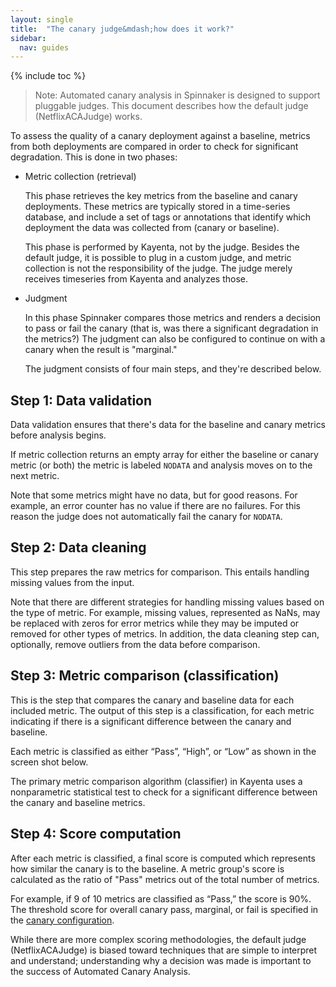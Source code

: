 ```yaml
---
layout: single
title:  "The canary judge&mdash;how does it work?"
sidebar:
  nav: guides
---
```


{% include toc %}

> Note: Automated canary analysis in Spinnaker is designed to support pluggable
> judges. This document describes how the default judge (NetflixACAJudge) works.

To assess the quality of a canary deployment against a baseline, metrics from
both deployments are compared in order to check for significant degradation.
This is done in two phases:

* Metric collection (retrieval)

  This phase retrieves the key metrics from the baseline and canary deployments.
  These metrics are typically stored in a time-series database, and include a
  set of tags or annotations that identify which deployment the data was
  collected from (canary or baseline).

  This phase is performed by Kayenta, not by the judge. Besides the default
  judge, it is possible to plug in a custom judge, and metric collection is not
  the responsibility of the judge. The judge merely receives timeseries from
  Kayenta and analyzes those.

* Judgment

  In this phase Spinnaker compares those metrics and renders a decision to pass
  or fail the canary (that is, was there a significant degradation in the
  metrics?) The judgment can also be configured to continue on with a canary
  when the result is "marginal."

  The judgment consists of four main steps, and they're described below.


## Step 1: Data validation

Data validation ensures that there's data for the baseline and canary metrics
before analysis begins.

If metric collection returns an empty array for either the baseline or canary
metric (or both) the metric is labeled `NODATA` and analysis moves on to the
next metric.

Note that some metrics might have no data, but for good reasons. For example, an
error counter has no value if there are no failures. For this reason the judge
does not automatically fail the canary for `NODATA`.

## Step 2: Data cleaning

This step prepares the raw metrics for comparison. This entails handling missing
values from the input.

Note that there are different strategies for handling missing values based on
the type of metric. For example, missing values, represented as NaNs, may be
replaced with zeros for error metrics while they may be imputed or removed for
other types of metrics. In addition, the data cleaning step can, optionally,
remove outliers from the data before comparison.

## Step 3: Metric comparison (classification)

This is the step that compares the canary and baseline data for each included
metric. The output of this step is a classification, for each metric indicating
if there is a significant difference between the canary and baseline.

Each metric is classified as either “Pass”, “High”, or “Low” as shown in the
screen shot below.

<!--- insert image here, if available --->

The primary metric comparison algorithm (classifier) in Kayenta uses a
nonparametric statistical test to check for a significant difference between the
canary and baseline metrics.

## Step 4: Score computation

After each metric is classified, a final score is computed which represents how
similar the canary is to the baseline. A metric group's score is calculated as
the ratio of "Pass" metrics out of the total number of metrics.

For example, if 9 of 10 metrics are classified as “Pass,” the score is 90%. The
threshold score for overall canary pass, marginal, or fail is specified in the
[canary configuration](/guides/user/canary/config/).

While there are more complex scoring methodologies, the default judge
(NetflixACAJudge) is biased toward techniques that are simple to interpret and
understand; understanding why a decision was made is important to the success of
Automated Canary Analysis.
